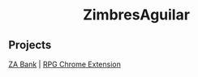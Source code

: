 <h1 align="center">ZimbresAguilar</h1>

<h2>Projects</h2>
<span><a href="https://github.com/ZimbresAguilar/ZABank">ZA Bank</a> | <a href="">RPG Chrome Extension</a></span>
